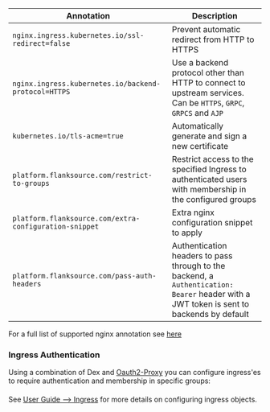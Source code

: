 

| Annotation                                             | Description                                                  |
| ------------------------------------------------------ | ------------------------------------------------------------ |
| `nginx.ingress.kubernetes.io/ssl-redirect=false`       | Prevent automatic redirect from HTTP to HTTPS                |
| `nginx.ingress.kubernetes.io/backend-protocol=HTTPS`   | Use a backend protocol other than HTTP to connect to upstream services. Can be `HTTPS`, `GRPC`, `GRPCS` and `AJP` |
| `kubernetes.io/tls-acme=true`                          | Automatically generate and sign a new certificate            |
| `platform.flanksource.com/restrict-to-groups`          | Restrict access to the specified Ingress to authenticated users with membership in the configured groups |
| `platform.flanksource.com/extra-configuration-snippet` | Extra nginx configuration snippet to apply                   |
| `platform.flanksource.com/pass-auth-headers`           | Authentication headers to pass through to the backend, a `Authentication: Bearer` header with a JWT token is sent to backends by default |

For a full list of supported nginx annotation see [here](https://kubernetes.github.io/ingress-nginx/user-guide/nginx-configuration/annotations/)



### Ingress Authentication

Using a combination of Dex and [Oauth2-Proxy](https://github.com/oauth2-proxy/oauth2-proxy) you can configure ingress'es to require authentication and membership in specific groups:

#### 

See [User Guide --> Ingress](../user-guide/ingress) for more details on configuring ingress objects.

